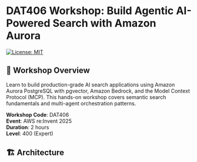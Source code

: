 # DAT406 Workshop: Build Agentic AI-Powered Search with Amazon Aurora

[![License: MIT](https://img.shields.io/badge/License-MIT-yellow.svg)](https://opensource.org/licenses/MIT)

## 🎯 Workshop Overview

Learn to build production-grade AI search applications using Amazon Aurora PostgreSQL with pgvector, Amazon Bedrock, and the Model Context Protocol (MCP). This hands-on workshop covers semantic search fundamentals and multi-agent orchestration patterns.

**Workshop Code**: DAT406  
**Event**: AWS re:Invent 2025  
**Duration**: 2 hours  
**Level**: 400 (Expert)

## 🏗️ Architecture